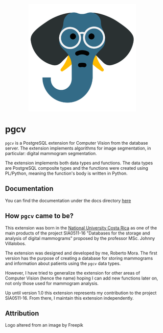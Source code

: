 <p align="center">
  <img src="https://raw.githubusercontent.com/romogo17/pgcv/master/pgcv_logo.png" width="350">
</p>

# pgcv

`pgcv` is a PostgreSQL extension for Computer Vision from the database server. The extension implements algorithms for image segmentation, in particular: digital mammogram segmentation.

The extension implements both data types and functions. The data types are PostgreSQL composite types and the functions were created using PL/Python, meaning the function's body is written in Python.

## Documentation

You can find the documentation under the docs directory [here](./docs/documentation.MD)

## How `pgcv` came to be?

This extension was born in the [National University Costa Rica](https://www.una.ac.cr/) as one of the main products of the project SIA0511-16 "Databases for the storage and analysis of digital mammograms" proposed by the professor MSc. Johnny Villalobos.

The extension was designed and developed by me, Roberto Mora. The first version has the purpose of creating a database for storing mammograms and information about patients using the `pgcv` data types.

However, I have tried to generalize the extension for other areas of Computer Vision (hence the name) hoping I can add new functions later on, not only those used for mammogram analysis.

Up until version 1.0 this extension represents my contribution to the project SIA0511-16. From there, I maintain this extension independently.

## Attribution

Logo altered from an image by Freepik
